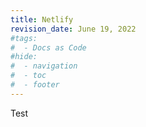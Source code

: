 ```yaml
---
title: Netlify
revision_date: June 19, 2022
#tags:
#  - Docs as Code
#hide:
#  - navigation
#  - toc
#  - footer
---
```


Test
